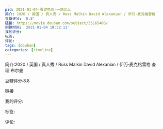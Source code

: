 ```yaml
---
pid: 2021-01-04-看过电影-一路北上
简介: 2020 / 英国 / 真人秀 / Russ Malkin David Alexanian / 伊万·麦克格雷格 查理·布尔曼
豆瓣评分: '8.8'
链接: https://movie.douban.com/subject/35165400/
创建时间: '2021-01-04 18:52:11'
我的评分:
标签:
评论:
tags: [douban]
categories: [timeline]
---
```

简介:2020 / 英国 / 真人秀 / Russ Malkin David Alexanian / 伊万·麦克格雷格 查理·布尔曼

豆瓣评分:8.8

[链接](https://movie.douban.com/subject/35165400/)

我的评分:

标签:

评论:

